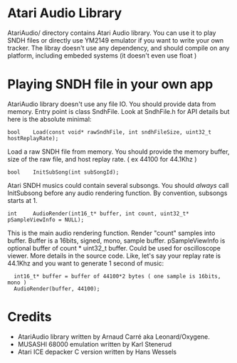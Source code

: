 # Atari Audio Library

AtariAudio/ directory contains Atari Audio library. You can use it to play SNDH files or directly use YM2149 emulator if you want to write your own tracker.
The libray doesn't use any dependency, and should compile on any platform, including embeded systems (it doesn't even use float )

# Playing SNDH file in your own app

AtariAudio library doesn't use any file IO. You should provide data from memory. Entry point is class SndhFile.
Look at SndhFile.h for API details but here is the absolute minimal:

````
bool	Load(const void* rawSndhFile, int sndhFileSize, uint32_t hostReplayRate);
````
Load a raw SNDH file from memory. You should provide the memory buffer, size of the raw file, and host replay rate. ( ex 44100 for 44.1Khz )

````
bool	InitSubSong(int subSongId);
````
Atari SNDH musics could contain several subsongs. You should *always* call InitSubsong before any audio rendering function. By convention, subsongs starts at 1.

````
int		AudioRender(int16_t* buffer, int count, uint32_t* pSampleViewInfo = NULL);
````
This is the main audio rendering function. Render "count" samples into buffer. Buffer is a 16bits, signed, mono, sample buffer. pSampleViewInfo is optional buffer of count * uint32_t buffer. Could be used for oscilloscope viewer. More details in the source code.
Like, let's say your replay rate is 44.1Khz and you want to generate 1 second of music:

````
  int16_t* buffer = buffer of 44100*2 bytes ( one sample is 16bits, mono )
  AudioRender(buffer, 44100);
````

# Credits

- AtariAudio library written by Arnaud Carré aka Leonard/Oxygene.
- MUSASHI 68000 emulation written by Karl Stenerud
- Atari ICE depacker C version written by Hans Wessels


